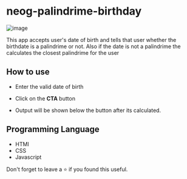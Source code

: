 # neog-palindrime-birthday
![image](https://user-images.githubusercontent.com/105020410/190889060-6e3ee61b-aeea-43b1-8091-32a0192be8a8.png)


This app accepts user's date of birth and tells that user whether the birthdate is a palindrime or not.
Also if the date is not a palindrime the calculates the closest palindrime for the user

## How to use

- Enter the valid date of birth

- Click on the **CTA** button

- Output will be shown below the button after its calculated.

## Programming Language

- HTMl
- CSS
- Javascript

Don't forget to leave a ⭐ if you found this useful.
